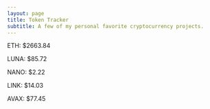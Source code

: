 ```yaml
---
layout: page
title: Token Tracker
subtitle: A few of my personal favorite cryptocurrency projects.
---
```


<!--BEGINCRYPTOINPUT-->
ETH: $2663.84

LUNA: $85.72

NANO: $2.22

LINK: $14.03

AVAX: $77.45

<!--ENDCRYPTOINPUT-->
